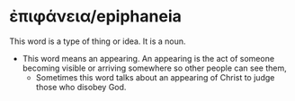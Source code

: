 # ἐπιφάνεια/epiphaneia
This word is a type of thing or idea. It is a noun.

* This word means an appearing. An appearing is the act of someone becoming visible or arriving somewhere so other people can see them,
    * Sometimes this word talks about an appearing of Christ to judge those who disobey God.
